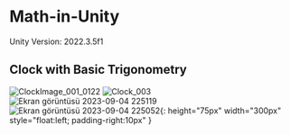 # Math-in-Unity
Unity Version: 2022.3.5f1
## Clock with Basic Trigonometry
![ClockImage_001_0122](https://github.com/FikretGezer/Math-in-Unity/assets/64322071/2f8e38ab-21f5-4daa-89a9-24954fb1f80a)
![Clock_003](https://github.com/FikretGezer/Math-in-Unity/assets/64322071/54da23f6-41ad-4027-82a6-5832603655a7)
![Ekran görüntüsü 2023-09-04 225119](https://github.com/FikretGezer/Math-in-Unity/assets/64322071/21b99cb9-544b-4f22-8775-63d5ff69c2f2)
![Ekran görüntüsü 2023-09-04 225052](https://github.com/FikretGezer/Math-in-Unity/assets/64322071/a8129974-a76b-4f37-892a-4eef268f527f){: height="75px" width="300px" style="float:left; padding-right:10px" }
